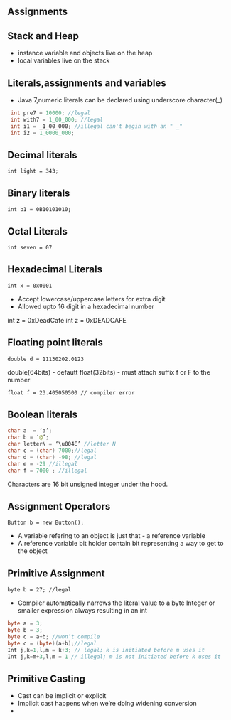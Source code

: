 Assignments
---

Stack and Heap
---
- instance variable and objects live on the heap
- local variables live on the stack

Literals,assignments and variables
---
- Java 7,numeric literals can be declared using underscore character(_) 

```java
 int pre7 = 10000; //legal
 int with7 = 1_00_000; //legal
 int i1 = _1_00_000; //illegal can't begin with an " _"
 int i2 = 1_0000_000; 
```       
Decimal literals
---
`int light = 343;`

Binary literals
---
`int b1 = 0B10101010;`

Octal Literals
---
`int seven = 07` 

Hexadecimal Literals
---
`int x = 0x0001`

- Accept lowercase/uppercase letters for extra digit
- Allowed upto 16 digit in a hexadecimal number

int z = 0xDeadCafe
int z = 0xDEADCAFE

Floating point literals
---
`double d = 11130202.0123`

double(64bits)  - defautt
float(32bits) - must attach suffix f or F to the number

`float f = 23.405050500 // compiler error`

Boolean literals
---

```java
char a  = ‘a’;
char b = ‘@’;
char letterN = ‘\u004E’ //letter N
char c = (char) 7000;//legal
char d = (char) -98; //legal
char e = -29 //illegal
char f = 7000 ; //illegal
```
Characters are 16 bit unsigned integer under the hood.

Assignment Operators
---
```Button b = new Button();```
- A variable refering to an object is just that  - a reference variable
- A reference variable bit holder contain bit representing a way to get to the object

Primitive Assignment
---
```byte b = 27; //legal```
- Compiler automatically narrows the literal value to a byte
Integer or smaller expression always resulting in an int

```java
byte a = 3;
byte b = 3;
byte c = a+b; //won’t compile
byte c = (byte)(a+b);//legal
Int j,k=1,l,m = k+3; // legal; k is initiated before m uses it
Int j,k=m+3,l,m = 1 // illegal; m is not initiated before k uses it
```
Primitive Casting
---
- Cast can be implicit or explicit
- Implicit cast happens when we’re doing widening conversion
 - 



